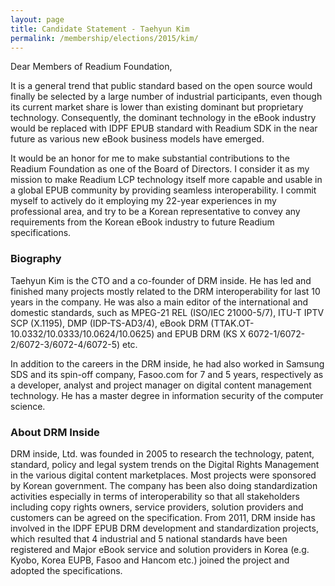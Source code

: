 ```yaml
---
layout: page
title: Candidate Statement - Taehyun Kim
permalink: /membership/elections/2015/kim/
---
```


Dear Members of Readium Foundation,

It is a general trend that public standard based on the open source would finally be selected by a large number of industrial participants, even though its current market share is lower than existing dominant but proprietary technology. Consequently, the dominant technology in the eBook industry would be replaced with IDPF EPUB standard with Readium SDK in the near future as various new eBook business models have emerged.

It would be an honor for me to make substantial contributions to the Readium Foundation as one of the Board of Directors. I consider it as my mission to make Readium LCP technology itself more capable and usable in a global EPUB community by providing seamless interoperability. I commit myself to actively do it employing my 22-year experiences in my professional area, and try to be a Korean representative to convey any requirements from the Korean eBook industry to future Readium specifications.

### Biography

Taehyun Kim is the CTO and a co-founder of DRM inside. He has led and finished many projects mostly related to the DRM interoperability for last 10 years in the company. He was also a main editor of the international and domestic standards, such as MPEG-21 REL (ISO/IEC 21000-5/7), ITU-T IPTV SCP (X.1195), DMP (IDP-TS-AD3/4), eBook DRM (TTAK.OT-10.0332/10.0333/10.0624/10.0625) and EPUB DRM (KS X 6072-1/6072-2/6072-3/6072-4/6072-5) etc.

In addition to the careers in the DRM inside, he had also worked in Samsung SDS and its spin-off company, Fasoo.com for 7 and 5 years, respectively as a developer, analyst and project manager on digital content management technology. He has a master degree in information security of the computer science.

### About DRM Inside

DRM inside, Ltd. was founded in 2005 to research the technology, patent, standard, policy and legal system trends on the Digital Rights Management in the various digital content marketplaces. Most projects were sponsored by Korean government. The company has been also doing standardization activities especially in terms of interoperability so that all stakeholders including copy rights owners, service providers, solution providers and customers can be agreed on the specification. From 2011, DRM inside has involved in the IDPF EPUB DRM development and standardization projects, which resulted that 4 industrial and 5 national standards have been registered and Major eBook service and solution providers in Korea (e.g. Kyobo, Korea EUPB, Fasoo and Hancom etc.) joined the project and adopted the specifications.